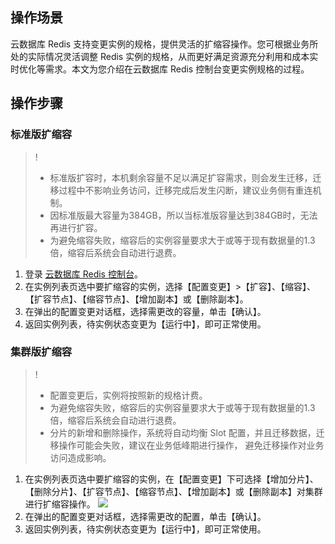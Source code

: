 ## 操作场景
云数据库 Redis 支持变更实例的规格，提供灵活的扩缩容操作。您可根据业务所处的实际情况灵活调整 Redis 实例的规格，从而更好满足资源充分利用和成本实时优化等需求。本文为您介绍在云数据库 Redis 控制台变更实例规格的过程。

## 操作步骤
### 标准版扩缩容
>!
>- 标准版扩容时，本机剩余容量不足以满足扩容需求，则会发生迁移，迁移过程中不影响业务访问，迁移完成后发生闪断，建议业务侧有重连机制。
>- 因标准版最大容量为384GB，所以当标准版容量达到384GB时，无法再进行扩容。
>- 为避免缩容失败，缩容后的实例容量要求大于或等于现有数据量的1.3倍，缩容后系统会自动进行退费。

1. 登录 [云数据库 Redis 控制台](https://console.cloud.tencent.com/redis)。
2. 在实例列表页选中要扩缩容的实例，选择【配置变更】>【扩容】、【缩容】、【扩容节点】、【缩容节点】、【增加副本】或【删除副本】。
3. 在弹出的配置变更对话框，选择需更改的容量，单击【确认】。
4. 返回实例列表，待实例状态变更为【运行中】，即可正常使用。


### 集群版扩缩容
>!
>- 配置变更后，实例将按照新的规格计费。
>- 为避免缩容失败，缩容后的实例容量要求大于或等于现有数据量的1.3倍，缩容后系统会自动进行退费。
>- 分片的新增和删除操作，系统将自动均衡 Slot 配置，并且迁移数据，迁移操作可能会失败，建议在业务低峰期进行操作， 避免迁移操作对业务访问造成影响。

1. 在实例列表页选中要扩缩容的实例，在【配置变更】下可选择【增加分片】、【删除分片】、【扩容节点】、【缩容节点】、【增加副本】或【删除副本】对集群进行扩缩容操作。
![](https://main.qcloudimg.com/raw/cb4588399fccfbd786e072a1e99b34bb.png)
2. 在弹出的配置变更对话框，选择需更改的配置，单击【确认】。
3. 返回实例列表，待实例状态变更为【运行中】，即可正常使用。

